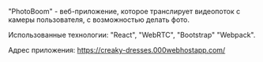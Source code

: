 "PhotoBoom" - веб-приложение, которое транслирует видеопоток с камеры пользователя, с возможностью делать фото. 

Использованные технологии: "React", "WebRTC", "Bootstrap" "Webpack".

Адрес приложения: https://creaky-dresses.000webhostapp.com/